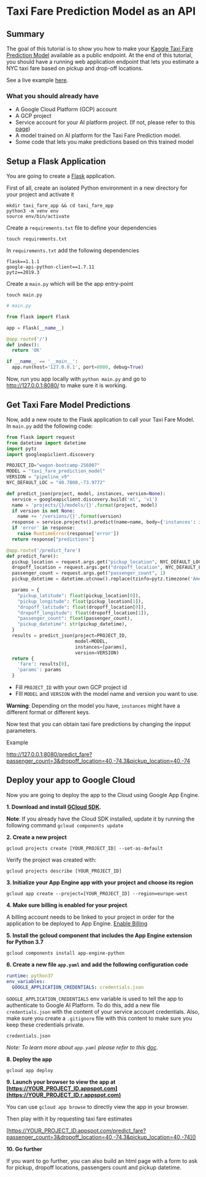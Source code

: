 # Taxi Fare Prediction Model as an API

## Summary
The goal of this tutorial is to show you how to make your [Kaggle Taxi Fare Prediction Model](https://www.kaggle.com/c/new-york-city-taxi-fare-prediction) available as a public endpoint. At the end of this tutorial, you should have a running web application endpoint that lets you estimate a NYC taxi fare based on pickup and drop-off locations.

See a live example [here](https://taxi-fare-api-wagon.appspot.com/predict_fare).

### What you should already have
- A Google Cloud Platform (GCP) account
- A GCP project
- Service account for your AI platform project. (If not, please refer to this [page](https://cloud.google.com/docs/authentication/production#obtaining_and_providing_service_account_credentials_manually))
- A model trained on AI platform for the Taxi Fare Prediction model.
- Some code that lets you make predictions based on this trained model

## Setup a Flask Application

You are going to create a [Flask](https://flask.palletsprojects.com/en/1.1.x/) application.

First of all, create an isolated Python environment in a new directory for your project and activate it

```
mkdir taxi_fare_app && cd taxi_fare_app
python3 -m venv env
source env/bin/activate
```

Create a `requirements.txt` file to define your dependencies

```
touch requirements.txt
```
In `requirements.txt` add the following dependencies

```
flask==1.1.1
google-api-python-client==1.7.11
pytz==2019.3
```

Create a `main.py` which will be the app entry-point

```
touch main.py
```

```python
# main.py

from flask import Flask

app = Flask(__name__)

@app.route('/')
def index():
  return 'OK'

if __name__ == '__main__':
  app.run(host='127.0.0.1', port=8080, debug=True)
```

Now, run you app locally with `python main.py` and go to http://127.0.0.1:8080/ to make sure it is working.


## Get Taxi Fare Model Predictions

Now, add a new route to the Flask application to call your Taxi Fare Model.
In `main.py` add the following code:

```python
from flask import request
from datetime import datetime
import pytz
import googleapiclient.discovery

PROJECT_ID="wagon-bootcamp-256007"
MODEL = "taxi_fare_prediction_model"
VERSION = "pipeline_v9"
NYC_DEFAULT_LOC = "40.7808,-73.9772"

def predict_json(project, model, instances, version=None):
  service = googleapiclient.discovery.build('ml', 'v1')
  name = 'projects/{}/models/{}'.format(project, model)
  if version is not None:
    name += '/versions/{}'.format(version)
  response = service.projects().predict(name=name, body={'instances': instances}).execute()
  if 'error' in response:
    raise RuntimeError(response['error'])
  return response["predictions"]

@app.route('/predict_fare')
def predict_fare():
  pickup_location = request.args.get("pickup_location", NYC_DEFAULT_LOC).split(",")
  dropoff_location = request.args.get("dropoff_location", NYC_DEFAULT_LOC).split(",")
  passenger_count = request.args.get("passenger_count", 1)
  pickup_datetime = datetime.utcnow().replace(tzinfo=pytz.timezone('America/New_York'))

  params = {
    "pickup_latitude": float(pickup_location[0]),
    "pickup_longitude": float(pickup_location[1]),
    "dropoff_latitude": float(dropoff_location[0]),
    "dropoff_longitude": float(dropoff_location[1]),
    "passenger_count": float(passenger_count),
    "pickup_datetime": str(pickup_datetime),
  }
  results = predict_json(project=PROJECT_ID,
                         model=MODEL,
                         instances=[params],
                         version=VERSION)
  return {
    'fare': results[0],
    'params': params
  }
```

- Fill `PROJECT_ID` with your own GCP project id
- FIll `MODEL` and `VERSION` with the model name and version you want to use.

**Warning**: Depending on the model you have, `instances` might have a different format or different keys.

Now test that you can obtain taxi fare predictions by changing the inpput parameters.

Example

http://127.0.0.1:8080/predict_fare?passenger_count=3&dropoff_location=40,-74.3&pickup_location=40,-74 

## Deploy your app to Google Cloud

Now you are going to deploy the app to the Cloud using Google App Engine.

**1. Download and install [GCloud SDK](https://cloud.google.com/sdk/docs/).**

**Note**: If you already have the Cloud SDK installed, update it by running the following command `gcloud components update`

**2. Create a new project**

```
gcloud projects create [YOUR_PROJECT_ID] --set-as-default
```

Verify the project was created with:
```
gcloud projects describe [YOUR_PROJECT_ID]
```

**3. Initialize your App Engine app with your project and choose its region**

```
gcloud app create --project=[YOUR_PROJECT_ID] --region=europe-west
```

**4. Make sure billing is enabled for your project**. 

A billing account needs to be linked to your project in order for the application to be deployed to App Engine. [Enable Billing](https://console.cloud.google.com/projectselector/billing?lang=python3&st=true)

**5. Install the gcloud component that includes the App Engine extension for Python 3.7**

```
gcloud components install app-engine-python
```

**6. Create a new file `app.yaml` and add the following configuration code**

```yaml
runtime: python37
env_variables:
  GOOGLE_APPLICATION_CREDENTIALS: credentials.json
```

`GOOGLE_APPLICATION_CREDENTIALS` env variable is used to tell the app to authenticate to Google AI Platform. To do this, add a new file `credentials.json` with the content of your service account credentials. Also, make sure you create a `.gitignore` file with this content to make sure you keep these credentials private.

```
credentials.json
```

_Note: To learn more about `app.yaml` please refer to this [doc](https://cloud.google.com/appengine/docs/standard/python3/config/appref)._


**8. Deploy the app**

```
gcloud app deploy
```

**9. Launch your browser to view the app at [https://YOUR_PROJECT_ID.appspot.com](https://YOUR_PROJECT_ID.r.appspot.com)**

You can use `gcloud app browse` to directly view the app in your browser.

Then play with it by requesting taxi fare estimates

[https://YOUR_PROJECT_ID.appspot.com/predict_fare?passenger_count=3&dropoff_location=40,-74.3&pickup_location=40,-74]()

**10. Go further**

If you want to go further, you can also build an html page with a form to ask for pickup, dropoff locations, passengers count and pickup datetime.

